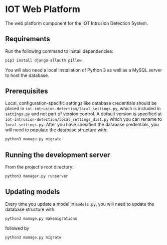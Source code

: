 # IOT Web Platform
The web platform component for the IOT Intrusion Detection System.
## Requirements
Run the following command to install dependencies:
```python
pip3 install django-allauth pillow
```
You will also need a local installation of Python 3 as well as a MySQL server to host the database. 
## Prerequisites
Local, configuration-specific settings like database credentials should be placed in `iot-intrusion-detection/local_settings.py`, which is included in `settings.py` and not part of version control.  A default version is specified at `iot-intrusion-detection/local_settings_dist.py` which you can rename to `local_settings.py`.  After you have specified the database credentials, you will need to populate the database structure with:
```python
python3 manage.py migrate
```
## Running the development server
From the project's root directory:
```python
python3 manager.py runserver
```
## Updating models
Every time you update a model in `models.py`, you will need to update the database structure with:
```python
python3 manage.py makemigrations
```
followed by
```python
python3 manage.py migrate
```
